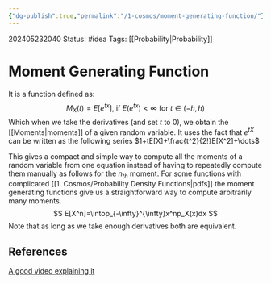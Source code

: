 ```yaml
---
{"dg-publish":true,"permalink":"/1-cosmos/moment-generating-function/"}
---
```


202405232040
Status: #idea
Tags: [[Probability\|Probability]]
# Moment Generating Function
It is a function defined as:
$$
M_X(t)=E[e^{tx}] \text{, if } E(e^{tx}) < \infty \text{ for }t \in (-h,h)
$$
Which when we take the derivatives (and set $t$ to $0$), we obtain the [[Moments\|moments]] of a given random variable. It uses the fact that $e^{tX}$ can be written as the following series $1+tE[X]+\frac{t^2}{2!}E[X^2]+\dots$

This gives a compact and simple way to compute all the moments of a random variable from one equation instead of having to repeatedly compute them manually as follows for the $n_{th}$ moment. For some functions with complicated [[1. Cosmos/Probability Density Functions\|pdfs]] the moment generating functions give us a straightforward way to compute arbitrarily many moments.
$$
E[X^n]=\intop_{-\infty}^{\infty}x^np_X(x)dx
$$
Note that as long as we take enough derivatives both are equivalent.

## References
[A good video explaining it](https://www.youtube.com/watch?v=cbmfYoepHPk)